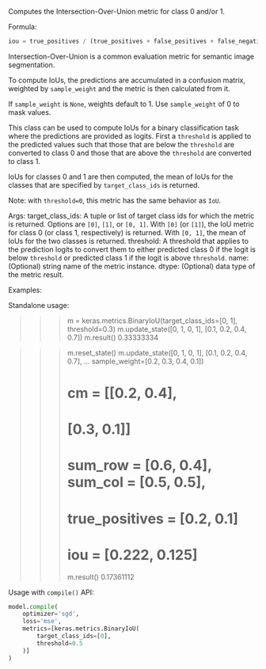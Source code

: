 Computes the Intersection-Over-Union metric for class 0 and/or 1.

Formula:

```python
iou = true_positives / (true_positives + false_positives + false_negatives)
```
Intersection-Over-Union is a common evaluation metric for semantic image
segmentation.

To compute IoUs, the predictions are accumulated in a confusion matrix,
weighted by `sample_weight` and the metric is then calculated from it.

If `sample_weight` is `None`, weights default to 1.
Use `sample_weight` of 0 to mask values.

This class can be used to compute IoUs for a binary classification task
where the predictions are provided as logits. First a `threshold` is applied
to the predicted values such that those that are below the `threshold` are
converted to class 0 and those that are above the `threshold` are converted
to class 1.

IoUs for classes 0 and 1 are then computed, the mean of IoUs for the classes
that are specified by `target_class_ids` is returned.

Note: with `threshold=0`, this metric has the same behavior as `IoU`.

Args:
    target_class_ids: A tuple or list of target class ids for which the
        metric is returned. Options are `[0]`, `[1]`, or `[0, 1]`. With
        `[0]` (or `[1]`), the IoU metric for class 0 (or class 1,
        respectively) is returned. With `[0, 1]`, the mean of IoUs for the
        two classes is returned.
    threshold: A threshold that applies to the prediction logits to convert
        them to either predicted class 0 if the logit is below `threshold`
        or predicted class 1 if the logit is above `threshold`.
    name: (Optional) string name of the metric instance.
    dtype: (Optional) data type of the metric result.

Examples:

Standalone usage:

>>> m = keras.metrics.BinaryIoU(target_class_ids=[0, 1], threshold=0.3)
>>> m.update_state([0, 1, 0, 1], [0.1, 0.2, 0.4, 0.7])
>>> m.result()
0.33333334

>>> m.reset_state()
>>> m.update_state([0, 1, 0, 1], [0.1, 0.2, 0.4, 0.7],
...                sample_weight=[0.2, 0.3, 0.4, 0.1])
>>> # cm = [[0.2, 0.4],
>>> #        [0.3, 0.1]]
>>> # sum_row = [0.6, 0.4], sum_col = [0.5, 0.5],
>>> # true_positives = [0.2, 0.1]
>>> # iou = [0.222, 0.125]
>>> m.result()
0.17361112

Usage with `compile()` API:

```python
model.compile(
    optimizer='sgd',
    loss='mse',
    metrics=[keras.metrics.BinaryIoU(
        target_class_ids=[0],
        threshold=0.5
    )]
)
```
